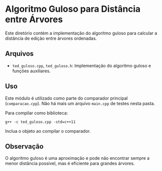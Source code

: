 # Algoritmo Guloso para Distância entre Árvores

Este diretório contém a implementação do algoritmo guloso para calcular a distância de edição entre árvores ordenadas.

## Arquivos
- `ted_guloso.cpp`, `ted_guloso.h`: Implementação do algoritmo guloso e funções auxiliares.

## Uso
Este módulo é utilizado como parte do comparador principal (`comparacao.cpp`). Não há mais um arquivo `main.cpp` de testes nesta pasta.

Para compilar como biblioteca:
```
g++ -c ted_guloso.cpp -std=c++11
```
Inclua o objeto ao compilar o comparador.

## Observação
O algoritmo guloso é uma aproximação e pode não encontrar sempre a menor distância possível, mas é eficiente para grandes árvores.
